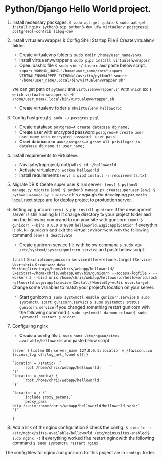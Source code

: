 # Python/Django Hello World project.


1. Install necessary packages.
    `$ sudo apt-get update`
    `$ sudo apt-get install nginx python3-pip python3-dev ufw virtualenv postgresql postgresql-contrib libpq-dev`

2. Install virtualenvwrapper & Config Shell Startup File & Create virtualenv folder.
    - Create virtualevns folder
    `$ sudo mkdir /home/user_name/envs`
    - Install virtualenvwrapper
    `$ sudo pip3 install virtualenvwrapper`
    - Open .bashrc file
    `$ sudo vim ~/.bashrc`
    and paste below script.
    `export WORKON_HOME="/home/user_name/envs"`
    `export VIRTUALENVWRAPPER_PYTHON="/usr/bin/python3"`
    `source "/home/user_name/.local/bin/virtualenvwrapper.sh"`

    We can get path of `python3` and `virtualenvwrapper.sh` with `which` 
    ex: `$ which virtualevnwrapper.sh` -> `/home/user_name/.local/bin/virtualenvwrapper.sh`
    - Create virtualenv folder
    `$ mkvirtualenv helloworld`

3. Config Postgresql
    `$ sudo -u postgres psql`
    - Create database
    `postgres=# create database db_name;`
    - Create user with encrypted password
    `postgres=# create user user_name with encrypted password 'user_pass';`
    - Grant database to user
    `postgres=# grant all privileges on database db_name to user_name;`

4. Install requirements to virtualenv.
    - Navigate/to/project/root/path
    `$ cd ~/helloworld`
    - Activate virtualenv
    `$ workon helloworld`
    - Install requirements
    `(env) $ pip3 install -r requirements.txt`
5. Migrate DB & Create super user & run server .
    `(env) $ python3 manage.py migrate`
    `(env) $ python3 manage.py createsuperuser`
    `(env) $ python3 manage.py runserver`
It's engough for developing project in local.
next steps are for deploy project to production server.

6. Setting up gunicorn
    `(env) $ pip install gunicorn`
    if the development server is still running kill it change directory to your project folder and run the following command to run your site with gunicorn
    `(env) $ gunicorn --bind 0.0.0.0:8800 helloworld.wsgi:application`
    if everythin is ok, kill gunicorn and exit the virtual environment with the following command
    `(env) $ deactivate`

    - Create gunicorn service file with below command
    `$ sudo vim /etc/systemd/system/gunicorn.service`
    and paste below script.
    
    `[Unit]`
    `Description=gunicorn service`
    `After=network.target`
    `[Service]`
    `User=chris`
    `Group=www-data`
    `WorkingDirectory=/home/chris/webapp/helloworld/`
    `ExecStart=/home/chris/webapp/env/bin/gunicorn --access-logfile - --workers 3 --bind unix:/home/chris/webapp/helloworld/helloworld.sock helloworld.wsgi:application`
    `[Install]`
    `WantedBy=multi-user.target`
    Change some variables to match your project’s location on your server.
    - Start gunicorn
    `$ sudo systemctl enable gunicorn.service`
    `$ sudo systemctl start gunicorn.service`
    `$ sudo systemctl status gunicorn.service`
    if you changed something restart gunicorn with the following command
    `$ sudo systemctl daemon-reload`
    `$ sudo systemctl restart gunicorn`

7. Configuring nginx
    - Create a config file
    `$ sudo nano /etc/nginx/sites-available/helloworld`
    and paste below script.
    
    `server {`
       `listen 80;`
       `server_name 127.0.0.1;`
       `location = /favicon.ico {access_log off;log_not_found off;} `
       
       `location = /static/ {`
            `root /home/chris/webapp/helloworld;    `
       `}`
       `location = /media/ {`
            `root /home/chris/webapp/helloworld;`
       `}`
       
       `location = / {`
            `include proxy_params;`
            `proxy_pass http://unix:/home/chris/webapp/helloworld/helloworld.sock;`
       `}`
    `}`

8. Add a link of the nginx configuration & check the config.
    `$ sudo ln -s /etc/nginx/sites-available/helloworld /etc/nginx/sites-enabled`
    `$ sudo nginx -t`
    if everything worked fine restart nginx with the following command
    `$ sudo systemctl restart nginx`

The config files for nginx and gunicorn for this project are in `configs` folder.